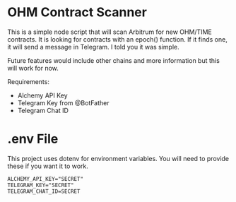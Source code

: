 # OHM Contract Scanner
This is a simple node script that will scan Arbitrum for new OHM/TIME contracts. It is looking for contracts with an epoch() function. If it finds one, it will send a message in Telegram. I told you it was simple.

Future features would include other chains and more information but this will work for now.

Requirements:
- Alchemy API Key
- Telegram Key from @BotFather
- Telegram Chat ID

# .env File
This project uses dotenv for environment variables. You will need to provide these if you want it to work.
```
ALCHEMY_API_KEY="SECRET"
TELEGRAM_KEY="SECRET"
TELEGRAM_CHAT_ID=SECRET
```